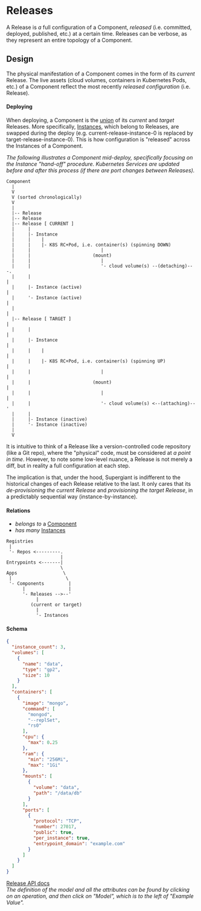 # Releases

A Release is _a_ full configuration of a Component, _released_ (i.e. committed,
deployed, published, etc.) at a certain time. Releases can be verbose, as they
represent an entire topology of a Component.

## Design

The physical manifestation of a Component comes in the form of its _current_
Release. The live assets (cloud volumes, containers in Kubernetes Pods, etc.) of
a Component reflect the most recently _released configuration_ (i.e. Release).

#### Deploying

When deploying, a Component is the [union](https://en.wikipedia.org/wiki/Union_(set_theory))
of its _current_ and _target_ Releases. More specifically, [Instances](instances.md),
which belong to Releases, are swapped during the deploy (e.g. current-release-instance-0
is replaced by target-release-instance-0). This is how configuration is
"released" across the Instances of a Component.

_The following illustrates a Component mid-deploy, specifically focusing on the
Instance "hand-off" procedure. Kubernetes Services are updated before and after
this process (if there are port changes between Releases)._

```
Component
  |
  V
  V (sorted chronologically)
  V
  |
  |-- Release
  |-- Release
  |-- Release [ CURRENT ]
  |     |
  |     |- Instance
  |     |    |
  |     |    |- K8S RC+Pod, i.e. container(s) (spinning DOWN)
  |     |                          |
  |     |                       (mount)
  |     |                          |
  |     |                          '- cloud volume(s) --(detaching)---.
  |     |                                                             |
  |     |- Instance (active)                                          |
  |     '- Instance (active)                                          |
  |                                                                   |
  |-- Release [ TARGET ]                                              |
  |     |                                                             |
  |     |- Instance                                                   |
  |     |    |                                                        |
  |     |    |- K8S RC+Pod, i.e. container(s) (spinning UP)           |
  |     |                          |                                  |
  |     |                       (mount)                               |
  |     |                          |                                  |
  |     |                          '- cloud volume(s) <--(attaching)--'
  |     |
  |     |- Instance (inactive)
  |     '- Instance (inactive)
  |
  V
```

It is intuitive to think of a Release like a version-controlled code repository
(like a Git repo), where the "physical" code, must be considered at _a point in
time_. However, to note some low-level nuance, a Release is not merely a diff,
but in reality a full configuration at each step.

The implication is that, under the hood, Supergiant is indifferent to the
historical changes of each Release relative to the last. It only cares that its
_de-provisioning the current Release_ and _provisioning the target Release_, in
a predictably sequential way (instance-by-instance).

#### Relations

- _belongs to_ a [Component](components.md)
- _has many_ [Instances](instances.md)

```
Registries
 |
 '- Repos <---------.
                    |
Entrypoints <-------|
                    \
Apps                 \
 |                    \
 '- Components         |
      |                |
      '- Releases -->--'
           |
         (current or target)
           |
           '- Instances
```

#### Schema

```json
{
  "instance_count": 3,
  "volumes": [
    {
      "name": "data",
      "type": "gp2",
      "size": 10
    }
  ],
  "containers": [
    {
      "image": "mongo",
      "command": [
        "mongod",
        "--replSet",
        "rs0"
      ],
      "cpu": {
        "max": 0.25
      },
      "ram": {
        "min": "256Mi",
        "max": "1Gi"
      },
      "mounts": [
        {
          "volume": "data",
          "path": "/data/db"
        }
      ],
      "ports": [
        {
          "protocol": "TCP",
          "number": 27017,
          "public": true,
          "per_instance": true,
          "entrypoint_domain": "example.com"
        }
      ]
    }
  ]
}
```

[Release API docs](http://supergiant-batman-364753107.us-east-1.elb.amazonaws.com:31590/docs/#/Releases)
<br>
_The definition of the model and all the attributes can be found by clicking on
an operation, and then click on "Model", which is to the left of "Example Value"._
